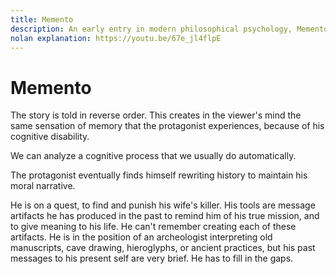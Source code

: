 ```yaml
---
title: Memento
description: An early entry in modern philosophical psychology, Memento breaks down the process of recollection, and of reporting history, with a bold storytelling innovation.
nolan explanation: https://youtu.be/67e_jl4flpE
---
```

# Memento

The story is told in reverse order. This creates in the viewer's mind the same sensation of memory that the protagonist experiences, because of his cognitive disability. 

We can analyze a cognitive process that we usually do automatically. 

The protagonist eventually finds himself rewriting history to maintain his moral narrative.

He is on a quest, to find and punish his wife's killer. His tools are message artifacts he has produced in the past to remind him of his true mission, and to give meaning to his life. He can't remember creating each of these artifacts. He is in the position of an archeologist interpreting old manuscripts, cave drawing, hieroglyphs, or ancient practices, but his past messages to his present self are very brief. He has to fill in the gaps.

